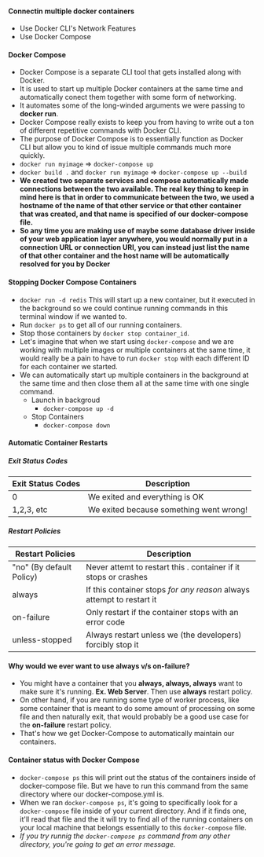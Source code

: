 #### Connectin multiple docker containers
- Use Docker CLI's Network Features
- Use Docker Compose

#### Docker Compose
- Docker Compose is a separate CLI tool that gets installed along with Docker.
- It is used to start up multiple Docker containers at the same time and automatically conect them together with some form of networking.
- It automates some of the long-winded arguments we were passing to **docker run**.
- Docker Compose really exists to keep you from having to write out a ton of different repetitive commands with Docker CLI.
- The purpose of Docker Compose is to essentially function as Docker CLI but allow you to kind of issue multiple commands much more quickly.
- `docker run myimage` => `docker-compose up`
- `docker build .` and `docker run myimage` => `docker-compose up --build`
- **We created two separate services and compose automatically made connections between the two available. The real key thing to keep in mind here is that in order to communicate between the two, we used a hostname of the name of that other service or that other container that was created, and that name is specified of our docker-compose file.**
-  **So any time you are making use of maybe some database driver inside of your web application layer anywhere, you would normally put in a connection URL or connection URI, you can instead just list the name of that other container and the host name will be automatically resolved for you by Docker**

#### Stopping Docker Compose Containers
- `docker run -d redis` This will start up a new container, but it executed in the background so we could continue running commands in this terminal window if we wanted to.
- Run `docker ps` to get all of our running containers.
- Stop those containers by `docker stop container_id`.
- Let's imagine that when we start using `docker-compose` and we are working with multiple images or multiple containers at the same time, it would really be a pain to have to run `docker stop` with each different ID for each container we started.
- We can automatically start up multiple containers in the background at the same time and then close them all at the same time with one single command.
	- Launch in backgroud
		- `docker-compose up -d`
	- Stop Containers
		- `docker-compose down`

#### Automatic Container Restarts
##### Exit Status Codes

| Exit Status Codes | Description|
|--|--|
|  0| We exited and everything is OK |
|1,2,3, etc| We exited because something went wrong!|

##### Restart Policies

|Restart Policies| Description|
|--|--|
| "no" (By default Policy)| Never attemt to restart this . container if it stops or crashes  |
|always| If this container stops *for any reason* always attempt to restart it|
|on-failure| Only restart if the container stops with an error code|
|unless-stopped|Always restart unless we (the developers) forcibly stop it|

#### Why would we ever want to use always v/s on-failure?
- You might have a container that you **always, always, always** want to make sure it's running. **Ex. Web Server**. Then use **always** restart policy.
- On other hand, if you are running some type of worker process, like some container that is meant to do some amount of processing on some file and then naturally exit, that would probably be a good use case for the **on-failure** restart policy.
- That's how we get Docker-Compose to automatically maintain our containers.

#### Container status with Docker Compose
- `docker-compose ps` this will print out the status of the containers inside of docker-compose file. But we have to run this command from the same directory where our docker-compose.yml is.
- When we ran `docker-compose ps`, it's going to specifically look for a `docker-compose` file inside of your current directory. And if it finds one, it'll read that file and the it will try to find all of the running containers on your local machine that belongs essentially to this `docker-compose` file.
- *If you try runnig the `docker-compose ps` command from any other directory, you're going to get an error message.*